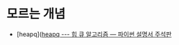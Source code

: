 # 모르는 개념

- [heapq]([heapq --- 힙 큐 알고리즘 &#8212; 파이썬 설명서 주석판](https://python.flowdas.com/library/heapq.html)
